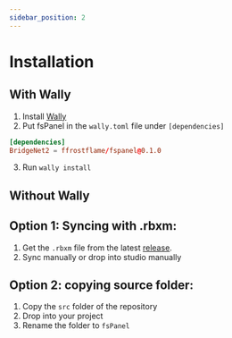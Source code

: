 ```yaml
---
sidebar_position: 2
---
```


# Installation

## With Wally

1. Install [Wally](https://wally.run)
2. Put fsPanel in the ``wally.toml`` file under ``[dependencies]``
```toml title="wally.toml"
[dependencies]
BridgeNet2 = ffrostflame/fspanel@0.1.0
```
3. Run ``wally install``

## Without Wally

## Option 1: Syncing with .rbxm:
1. Get the ``.rbxm`` file from the latest [release](https://github.com/ffrostflame/fsPanel/releases).
2. Sync manually or drop into studio manually

## Option 2: copying source folder:
1. Copy the `src` folder of the repository
2. Drop into your project
3. Rename the folder to `fsPanel`
